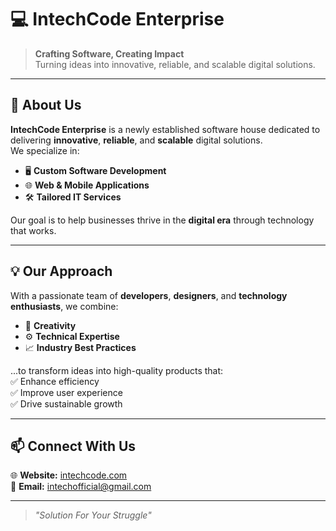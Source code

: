 # 💻 IntechCode Enterprise

> **Crafting Software, Creating Impact**  
> Turning ideas into innovative, reliable, and scalable digital solutions.

---

## 🚀 About Us
**IntechCode Enterprise** is a newly established software house dedicated to delivering **innovative**, **reliable**, and **scalable** digital solutions.  
We specialize in:  
- 🖥 **Custom Software Development**  
- 🌐 **Web & Mobile Applications**  
- 🛠 **Tailored IT Services**  

Our goal is to help businesses thrive in the **digital era** through technology that works.

---

## 💡 Our Approach
With a passionate team of **developers**, **designers**, and **technology enthusiasts**, we combine:  
- 🎨 **Creativity**  
- ⚙ **Technical Expertise**  
- 📈 **Industry Best Practices**  

...to transform ideas into high-quality products that:  
✅ Enhance efficiency  
✅ Improve user experience  
✅ Drive sustainable growth  

---

## 📫 Connect With Us
🌐 **Website:** [intechcode.com](https://intechcode.id)  
📧 **Email:** intechofficial@gmail.com

---

> _"Solution For Your Struggle"_  
